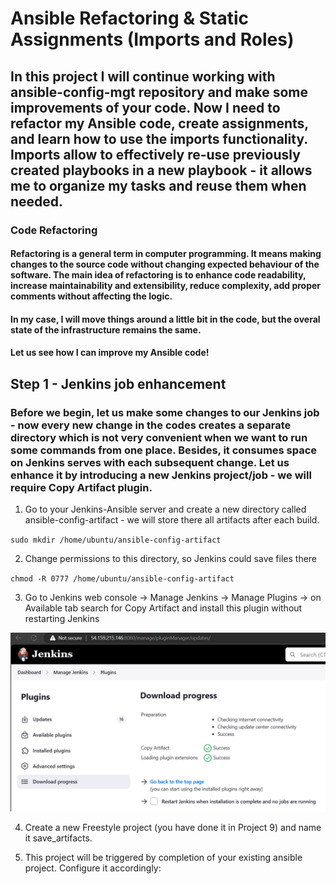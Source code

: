 # Ansible Refactoring & Static Assignments (Imports and Roles)

## In this project I will continue working with ansible-config-mgt repository and make some improvements of your code. Now I need to refactor my Ansible code, create assignments, and learn how to use the imports functionality. Imports allow to effectively re-use previously created playbooks in a new playbook - it allows me to organize my tasks and reuse them when needed.

### Code Refactoring

#### Refactoring is a general term in computer programming. It means making changes to the source code without changing expected behaviour of the software. The main idea of refactoring is to enhance code readability, increase maintainability and extensibility, reduce complexity, add proper comments without affecting the logic.

#### In my case, I will move things around a little bit in the code, but the overal state of the infrastructure remains the same.

#### Let us see how I can improve my Ansible code!

## Step 1 - Jenkins job enhancement

### Before we begin, let us make some changes to our Jenkins job - now every new change in the codes creates a separate directory which is not very convenient when we want to run some commands from one place. Besides, it consumes space on Jenkins serves with each subsequent change. Let us enhance it by introducing a new Jenkins project/job - we will require Copy Artifact plugin.

1. Go to your Jenkins-Ansible server and create a new directory called ansible-config-artifact - we will store there all artifacts after each build.

`sudo mkdir /home/ubuntu/ansible-config-artifact`

2. Change permissions to this directory, so Jenkins could save files there

`chmod -R 0777 /home/ubuntu/ansible-config-artifact`

3. Go to Jenkins web console -> Manage Jenkins -> Manage Plugins -> on Available tab search for Copy Artifact and install this plugin without restarting Jenkins


![Download Plugin](./images/download-plugin-copy.png)


4. Create a new Freestyle project (you have done it in Project 9) and name it save_artifacts.

5. This project will be triggered by completion of your existing ansible project. Configure it accordingly: